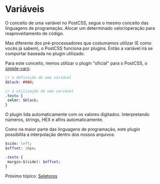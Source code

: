 # Variáveis
O conceito de uma variável no PostCSS, segue o mesmo conceito das linguagens de programação. Alocar um determinado valor/operação para reaproveitamento de código.

Mas diferente dos pré-processadores que costumamos utilizar (E como vocês já sabem), o PostCSS funciona por plugins. Então a variável irá se comportar baseada no plugin utilizado.

Para este conceito, iremos utilizar o plugin "oficial" para o PostCSS, o [simple-vars](https://github.com/postcss/postcss-simple-vars):

```sass
// a definição de uma variável
$black: #000;
```

```sass
// a utilização de uma variável
.texto {
 color: $black;
}
```

O plugin lida automaticamente com os valores digitados. Interpretando números, strings, HEX e afins automaticamente.

Como na maior parte das linguagens de programação, este plugin possibilita a interpolação dentro dos nossos arquivos:

```sass
$side: left;
$offset: 10px;

.texto {
 margin-$(side): $offset; 
}
```

Próximo tópico: [Seletores](selectors.md)

